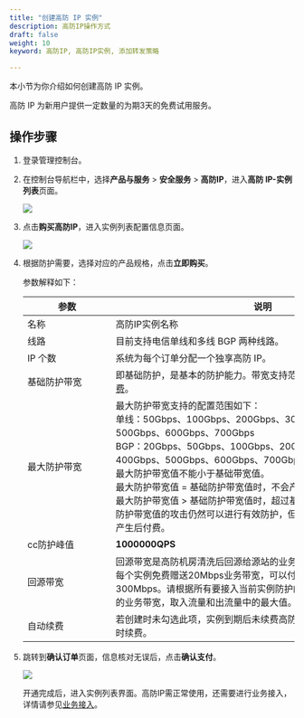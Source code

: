 ```yaml
---
title: "创建高防 IP 实例"
description: 高防IP操作方式
draft: false
weight: 10
keyword: 高防IP, 高防IP实例, 添加转发策略

---
```


本小节为你介绍如何创建高防 IP 实例。

高防 IP 为新用户提供一定数量的为期3天的免费试用服务。

## 操作步骤

1. 登录管理控制台。

2. 在控制台导航栏中，选择**产品与服务** > **安全服务** > **高防IP**，进入**高防 IP-实例列表**页面。

   ![](../../_images/01.png)

3. 点击**购买高防IP**，进入实例列表配置信息页面。

   ![](../../_images/02.png)

4. 根据防护需要，选择对应的产品规格，点击**立即购买**。

   参数解释如下：

   | <span style="display:inline-block;width:140px">参数</span> | <span style="display:inline-block;width:520px">说明</span>   |
   | ---------------------------------------------------------- | ------------------------------------------------------------ |
   | 名称                                                       | 高防IP实例名称                                               |
   | 线路                                                       | 目前支持电信单线和多线 BGP 两种线路。                        |
   | IP 个数                                                    | 系统为每个订单分配一个独享高防 IP。                          |
   | 基础防护带宽                                               | 即基础防护，是基本的防护能力。带宽支持范围和费用请参见[高防 IP 计费](/security/antiddos_ip/billing/price/)。 |
   | 最大防护带宽                                               | 最大防护带宽支持的配置范围如下：<br>单线：50Gbps、100Gbps、200Gbps、300Gbps、400Gbps、500Gbps、600Gbps、700Gbps<br>BGP：20Gbps、50Gbps、100Gbps、200Gbps、300Gbps、400Gbps、500Gbps、600Gbps、700Gbps<br>最大防护带宽值不能小于基础带宽值。<br>最大防护带宽值 = 基础防护带宽值时，不会产生后付费。<br/>最大防护带宽值 > 基础防护带宽值时，超过基础防护带宽值但不大于最大防护带宽值的攻击仍然可以进行有效防护，但会根据超出基础带宽的部分产生后付费。<br/> |
   | cc防护峰值                                                 | **1000000QPS**                                               |
   | 回源带宽                                                   | 回源带宽是高防机房清洗后回源给源站的业务流量带宽。<br>每个实例免费赠送20Mbps业务带宽，可以付费增加，最大支持300Mbps。请根据所有要接入当前实例防护的业务的整体规模估算需要的业务带宽，取入流量和出流量中的最大值。 |
   | 自动续费                                                   | 若创建时未勾选此项，实例到期后未续费高防IP资源将被系统回收，请及时续费。 |

   

5. 跳转到**确认订单**页面，信息核对无误后，点击**确认支付**。

   ![](../../_images/03.png)

   开通完成后，进入实例列表界面。高防IP需正常使用，还需要进行业务接入，详情请参见[业务接入](/security/antiddos_ip/manual/antiddos_access/)。

